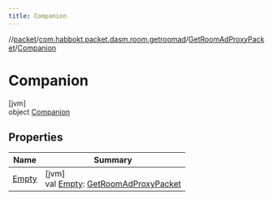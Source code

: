 ```yaml
---
title: Companion
---
```

//[packet](../../../../index.html)/[com.habbokt.packet.dasm.room.getroomad](../../index.html)/[GetRoomAdProxyPacket](../index.html)/[Companion](index.html)



# Companion



[jvm]\
object [Companion](index.html)



## Properties


| Name | Summary |
|---|---|
| [Empty](-empty.html) | [jvm]<br>val [Empty](-empty.html): [GetRoomAdProxyPacket](../index.html) |

